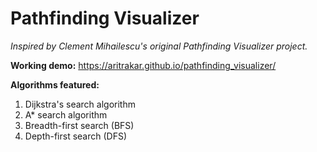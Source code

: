 # Pathfinding Visualizer

_Inspired by Clement Mihailescu's original Pathfinding Visualizer project._

**Working demo:** https://aritrakar.github.io/pathfinding_visualizer/

**Algorithms featured:**

1. Dijkstra's search algorithm
2. A\* search algorithm
3. Breadth-first search (BFS)
4. Depth-first search (DFS)

